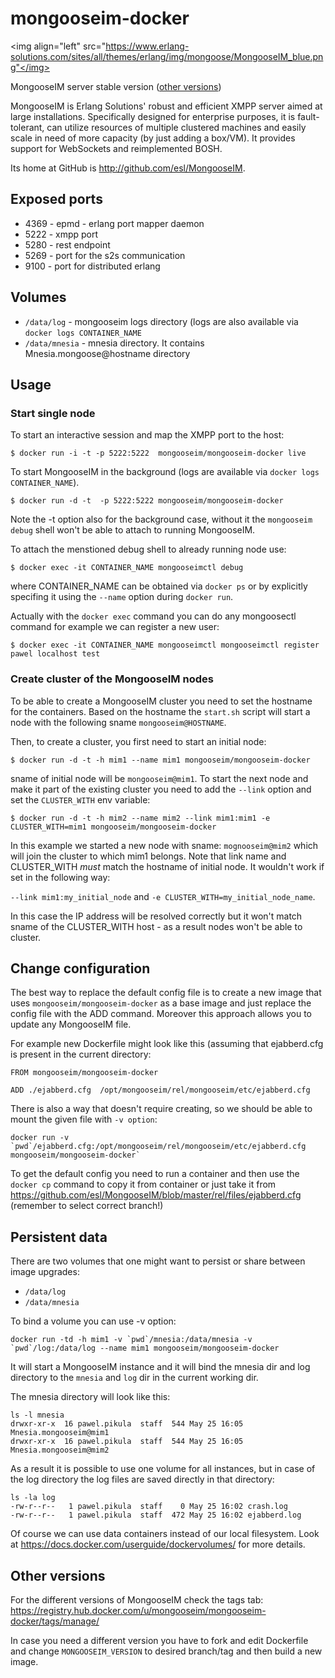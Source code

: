 # mongooseim-docker

<img align="left" src="https://www.erlang-solutions.com/sites/all/themes/erlang/img/mongoose/MongooseIM_blue.png"</img>

MongooseIM server stable version ([other versions](#other-versions))

MongooseIM is Erlang Solutions' robust and efficient XMPP server aimed at large installations. Specifically designed for enterprise purposes, it is fault-tolerant, can utilize resources of multiple clustered machines and easily scale in need of more capacity (by just adding a box/VM). It provides support for WebSockets and reimplemented BOSH.

Its home at GitHub is http://github.com/esl/MongooseIM.

## Exposed ports

* 4369 - epmd - erlang port mapper daemon
* 5222 - xmpp port
* 5280 - rest endpoint
* 5269 - port for the s2s communication
* 9100 - port for distributed erlang

## Volumes

* `/data/log` - mongooseim logs directory (logs are also available via `docker logs CONTAINER_NAME`
* `/data/mnesia` - mnesia directory. It contains Mnesia.mongoose@hostname directory

## Usage

### Start single node

To start an interactive session and map the XMPP port to the host:

`$ docker run -i -t -p 5222:5222  mongooseim/mongooseim-docker live`

To start MongooseIM in the background (logs are available via `docker logs CONTAINER_NAME`).

`$ docker run -d -t  -p 5222:5222 mongooseim/mongooseim-docker`

Note the -t option also for the background case, without it
the `mongooseim debug` shell won't be able to attach to running MongooseIM.

To attach the menstioned debug shell to already running node use:

`$ docker exec -it CONTAINER_NAME mongooseimctl debug`

where CONTAINER_NAME can be obtained via `docker ps` or by explicitly specifing
it using the `--name` option during `docker run`.

Actually with the `docker exec` command you can do any mongoosectl command for example
we can  register a new user:

`$ docker exec -it CONTAINER_NAME mongooseimctl mongooseimctl register pawel localhost test`

### Create cluster of the MongooseIM nodes

To be able to create a MongooseIM cluster you need to set the hostname for
the containers. Based on the hostname the `start.sh` script will start a node with
the following sname `mongooseim@HOSTNAME`.

Then, to create a cluster, you first need to start an initial node:

`$ docker run -d -t -h mim1 --name mim1 mongooseim/mongooseim-docker `

sname of initial node will be `mongooseim@mim1`. To start the next node and make
it part of the existing cluster you need to add the `--link` option and set the
`CLUSTER_WITH` env variable:

`$ docker run -d -t -h mim2 --name mim2 --link mim1:mim1 -e CLUSTER_WITH=mim1 mongooseim/mongooseim-docker `

In this example we started a new node with sname: `mognooseim@mim2`
which will join the cluster to which mim1 belongs.  Note that link name
and CLUSTER_WITH *must* match the hostname of initial node.
It wouldn't work if set in the following way:

`--link mim1:my_initial_node` and `-e CLUSTER_WITH=my_initial_node_name`.

In this case the IP address will be resolved correctly but it won't match
sname of the CLUSTER_WITH host - as a result nodes won't be able to cluster.

## Change configuration

The best way to replace the default config file is to create a new image that uses
`mongooseim/mongooseim-docker` as a base image and just replace the config file
with the ADD command. Moreover this approach allows you to update any MongooseIM file.

For example new Dockerfile might look like this (assuming that ejabberd.cfg is present in the
current directory:

```
FROM mongooseim/mongooseim-docker

ADD ./ejabberd.cfg  /opt/mongooseim/rel/mongooseim/etc/ejabberd.cfg
```

There is also a way that doesn't require creating, so  we should be
able to mount the given file with `-v option`:

```
docker run -v `pwd`/ejabberd.cfg:/opt/mongooseim/rel/mongooseim/etc/ejabberd.cfg mongooseim/mongooseim-docker`
```

To get the default config you need to run a container and then use the `docker cp`
command to copy it from container or just take it from https://github.com/esl/MongooseIM/blob/master/rel/files/ejabberd.cfg (remember to select correct branch!)

## Persistent data

There are two volumes that one might want to persist or share between image upgrades:

* `/data/log`
* `/data/mnesia`

To bind a volume you can use -v option:

```
docker run -td -h mim1 -v `pwd`/mnesia:/data/mnesia -v `pwd`/log:/data/log --name mim1 mongooseim/mongooseim-docker
```

It will start a MongooseIM instance and it will bind the mnesia dir and log directory
to the `mnesia` and `log` dir in the current working dir.

The mnesia directory will look like this:

```
ls -l mnesia
drwxr-xr-x  16 pawel.pikula  staff  544 May 25 16:05 Mnesia.mongooseim@mim1
drwxr-xr-x  16 pawel.pikula  staff  544 May 25 16:05 Mnesia.mongooseim@mim2
```

As a result it is possible to use one volume for all instances, but in case of
the log directory the log files are saved directly in that directory:

```
ls -la log
-rw-r--r--   1 pawel.pikula  staff    0 May 25 16:02 crash.log
-rw-r--r--   1 pawel.pikula  staff  472 May 25 16:02 ejabberd.log
```

Of course we can use data containers instead of our local filesystem. Look at
https://docs.docker.com/userguide/dockervolumes/ for more details.

## Other versions

For the different versions of MongooseIM check the tags tab:
https://registry.hub.docker.com/u/mongooseim/mongooseim-docker/tags/manage/

In case you need a different version you have to fork and edit Dockerfile and change `MONGOOSEIM_VERSION` to desired branch/tag and then build a new image.

